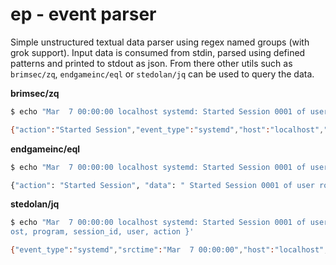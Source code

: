 
# ep - event parser

Simple unstructured textual data parser using regex named groups (with grok support). Input data is consumed from stdin, parsed using defined patterns and printed to stdout as json. From there other utils such as `brimsec/zq`, `endgameinc/eql` or `stedolan/jq` can be used to query the data.

**brimsec/zq**
```bash
$ echo "Mar  7 00:00:00 localhost systemd: Started Session 0001 of user root " | ep | zq -i ndjson -f ndjson "event_type=systemd user=root | cut event_type,srctime,host,program,session_id,user,action" -

{"action":"Started Session","event_type":"systemd","host":"localhost","program":"systemd","session_id":"0001","srctime":"Mar  7 00:00:00","user":"root"}
```
**endgameinc/eql**
```bash
$ echo "Mar  7 00:00:00 localhost systemd: Started Session 0001 of user root " | ep | eql query "systemd where user == 'root'"

{"action": "Started Session", "data": " Started Session 0001 of user root ", "event_type": "systemd", "host": "localhost", "pid": "", "program": "systemd", "session_id": "0001", "srctime": "Mar  7 00:00:00", "type": "systemd", "user": "root"}
```

**stedolan/jq**
```bash
$ echo "Mar  7 00:00:00 localhost systemd: Started Session 0001 of user root " | ep | jq -c '. | select(.event_type=="systemd" and .user=="root") | {event_type, srctime, h
ost, program, session_id, user, action }'

{"event_type":"systemd","srctime":"Mar  7 00:00:00","host":"localhost","program":"systemd","session_id":"0001","user":"root","action":"Started Session"}
```